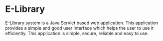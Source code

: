 # E-Library
E-Library system is a Java Servlet based web application. This application provides a simple and good user interface which helps the user to use it efficiently.
This application is simple, secure, reliable and easy to use.
